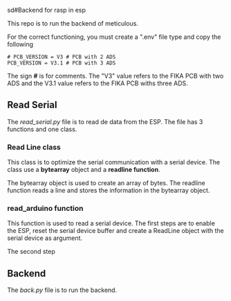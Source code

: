 sd#Backend for rasp in esp

This repo is to run the backend of meticulous. 

For the correct functioning, you must create a ".env" file type and copy the following

    # PCB_VERSION = V3 # PCB with 2 ADS
    PCB_VERSION = V3.1 # PCB with 3 ADS

The sign **#** is for comments. The "V3" value refers to the FIKA PCB with two ADS and the V3.1 value refers to the FIKA PCB withs three ADS. 

## Read Serial

The *read_serial.py* file is to read de data from the ESP. The file has 3 functions and one class. 

### Read Line class

This class is to optimize the serial communication with a serial device. The class use a **bytearray** object and a **readline function**.

The bytearray object is used to create an array of bytes. 
The readline function reads a line and stores the information in the bytearray object. 

### read_arduino function

This function is used to read a serial device. The first steps are to enable the ESP, reset the serial device buffer and create a ReadLine object with the serial device as argument. 

The second step 



## Backend

The *back.py* file is to run the backend. 

